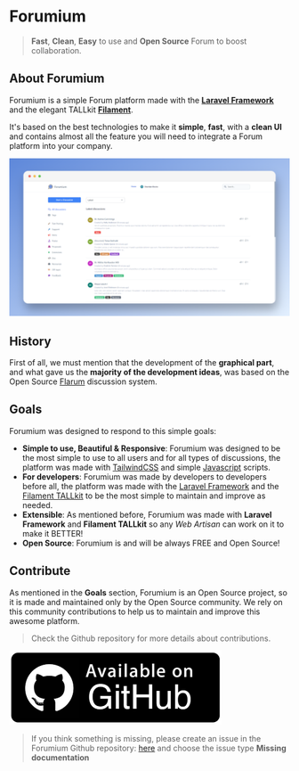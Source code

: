 # Forumium

> **Fast**, **Clean**, **Easy** to use and **Open Source** Forum to boost collaboration.

## About Forumium

Forumium is a simple Forum platform made with the [**Laravel Framework**](https://laravel.com) and the elegant TALLkit [**Filament**](https://filamentphp.com/).

It's based on the best technologies to make it **simple**, **fast**, with a **clean UI** and contains almost all the feature you will need to integrate a Forum platform into your company.

![Forumium](_media/forumium.png)

## History

First of all, we must mention that the development of the **graphical part**, and what gave us the **majority of the development ideas**, was based on the Open Source [Flarum](https://flarum.org/) discussion system.

## Goals

Forumium was designed to respond to this simple goals:

- **Simple to use, Beautiful & Responsive**: Forumium was designed to be the most simple to use to all users and for all types of discussions, the platform was made with [TailwindCSS](https://tailwindcss.com/) and simple [Javascript](https://www.javascript.com/) scripts.
- **For developers**: Forumium was made by developers to developers before all, the platform was made with the [Laravel Framework](https://laravel.com) and the [Filament TALLkit](https://filamentphp.com/) to be the most simple to maintain and improve as needed.
- **Extensible**: As mentioned before, Forumium was made with **Laravel Framework** and **Filament TALLkit** so any *Web Artisan* can work on it to make it BETTER!
- **Open Source**: Forumium is and will be always FREE and Open Source!

## Contribute

As mentioned in the **Goals** section, Forumium is an Open Source project, so it is made and maintained only by the Open Source community. We rely on this community contributions to help us to maintain and improve this awesome platform.

> Check the Github repository for more details about contributions.

[![Github](_media/github.png)](https://github.com/devaslanphp/forumium)

> If you think something is missing, please create an issue in the Forumium Github repository: [here](https://github.com/devaslanphp/forumium/issues) and choose the issue type **Missing documentation**